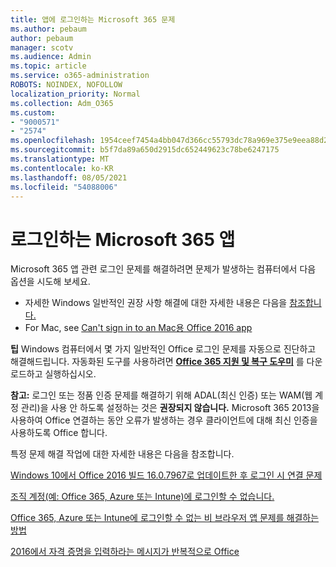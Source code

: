 ```yaml
---
title: 앱에 로그인하는 Microsoft 365 문제
ms.author: pebaum
author: pebaum
manager: scotv
ms.audience: Admin
ms.topic: article
ms.service: o365-administration
ROBOTS: NOINDEX, NOFOLLOW
localization_priority: Normal
ms.collection: Adm_O365
ms.custom:
- "9000571"
- "2574"
ms.openlocfilehash: 1954ceef7454a4bb047d366cc55793dc78a969e375e9eea88d2d0dbe7f4997ef
ms.sourcegitcommit: b5f7da89a650d2915dc652449623c78be6247175
ms.translationtype: MT
ms.contentlocale: ko-KR
ms.lasthandoff: 08/05/2021
ms.locfileid: "54088006"
---
```

# <a name="issues-signing-into-microsoft-365-apps"></a>로그인하는 Microsoft 365 앱

Microsoft 365 앱 관련 로그인 문제를 해결하려면 문제가 발생하는 컴퓨터에서 다음 옵션을 시도해 보세요.  

- 자세한 Windows 일반적인 권장 사항 해결에 대한 자세한 내용은 다음을 [참조합니다.](https://docs.microsoft.com/office365/troubleshoot/administration/disabling-adal-wam-not-recommended#recommendations-on-resolving-common-sign-in-issues)
- For Mac, see [Can't sign in to an Mac용 Office 2016 app](https://docs.microsoft.com/office365/troubleshoot/authentication/sign-in-to-office-2016-for-mac-fail)

**팁** Windows 컴퓨터에서 몇 가지 일반적인 Office 로그인 문제를 자동으로 진단하고 해결해드립니다. 자동화된 도구를 사용하려면 **[Office 365 지원 및 복구 도우미](https://aka.ms/SaRA-OfficeSignInScenario)** 를 다운로드하고 실행하십시오.

**참고:** 로그인 또는 정품 인증 문제를 해결하기 위해 ADAL(최신 인증) 또는 WAM(웹 계정 관리)을 사용 안 하도록 설정하는 것은 **권장되지 않습니다.** Microsoft 365 2013을 사용하여 Office 연결하는 동안 오류가 발생하는 경우 클라이언트에 [](https://docs.microsoft.com/microsoft-365/admin/security-and-compliance/enable-modern-authentication) 대해 최신 인증을 사용하도록 Office 합니다.

특정 문제 해결 작업에 대한 자세한 내용은 다음을 참조합니다.

[Windows 10에서 Office 2016 빌드 16.0.7967로 업데이트한 후 로그인 시 연결 문제](https://docs.microsoft.com/office365/troubleshoot/administration/connection-issue-when-sign-in-office-2016)  

[조직 계정(예: Office 365, Azure 또는 Intune)에 로그인할 수 없습니다.](https://docs.microsoft.com/office365/troubleshoot/authentication/sign-in-to-office-365-azure-intune)

[Office 365, Azure 또는 Intune에 로그인할 수 없는 비 브라우저 앱 문제를 해결하는 방법](https://support.office.com/article/how-to-troubleshoot-non-browser-apps-that-can-t-sign-in-to-office-365-azure-or-intune-3ba1b268-66f6-462c-b0e5-070f5c2603c1?ui=en-US&rs=en-US&ad=US)

[2016에서 자격 증명을 입력하라는 메시지가 반복적으로 Office](https://docs.microsoft.com/office365/troubleshoot/authentication/access-denied-when-connect-to-office-365)